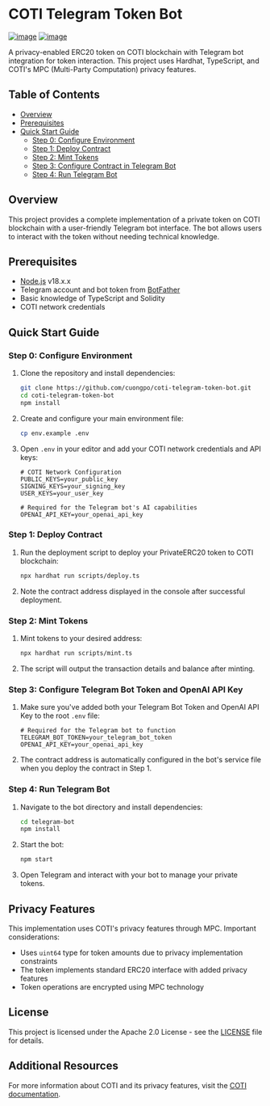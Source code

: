 # COTI Telegram Token Bot

[![image](https://img.shields.io/badge/Telegram-2CA5E0?style=for-the-badge&logo=telegram&logoColor=white)](https://telegram.coti.io)
[![image](https://img.shields.io/badge/Node%20js-339933?style=for-the-badge&logo=nodedotjs&logoColor=white)](https://nodejs.org/download/release/v18.20.5/)

A privacy-enabled ERC20 token on COTI blockchain with Telegram bot integration for token interaction. This project uses Hardhat, TypeScript, and COTI's MPC (Multi-Party Computation) privacy features.

## Table of Contents

- [Overview](#overview)
- [Prerequisites](#prerequisites)
- [Quick Start Guide](#quick-start-guide)
  - [Step 0: Configure Environment](#step-0-configure-environment)
  - [Step 1: Deploy Contract](#step-1-deploy-contract)
  - [Step 2: Mint Tokens](#step-2-mint-tokens)
  - [Step 3: Configure Contract in Telegram Bot](#step-3-configure-contract-in-telegram-bot)
  - [Step 4: Run Telegram Bot](#step-4-run-telegram-bot)

## Overview

This project provides a complete implementation of a private token on COTI blockchain with a user-friendly Telegram bot interface. The bot allows users to interact with the token without needing technical knowledge.

## Prerequisites

- [Node.js](https://nodejs.org/) v18.x.x
- Telegram account and bot token from [BotFather](https://t.me/botfather)
- Basic knowledge of TypeScript and Solidity
- COTI network credentials

## Quick Start Guide

### Step 0: Configure Environment

1. Clone the repository and install dependencies:
   ```bash
   git clone https://github.com/cuongpo/coti-telegram-token-bot.git
   cd coti-telegram-token-bot
   npm install
   ```

2. Create and configure your main environment file:
   ```bash
   cp env.example .env
   ```

3. Open `.env` in your editor and add your COTI network credentials and API keys:
   ```
   # COTI Network Configuration
   PUBLIC_KEYS=your_public_key
   SIGNING_KEYS=your_signing_key
   USER_KEYS=your_user_key
   
   # Required for the Telegram bot's AI capabilities
   OPENAI_API_KEY=your_openai_api_key
   ```

### Step 1: Deploy Contract

1. Run the deployment script to deploy your PrivateERC20 token to COTI blockchain:
   ```bash
   npx hardhat run scripts/deploy.ts
   ```

2. Note the contract address displayed in the console after successful deployment.

### Step 2: Mint Tokens

1. Mint tokens to your desired address:
   ```bash
   npx hardhat run scripts/mint.ts
   ```

2. The script will output the transaction details and balance after minting.

### Step 3: Configure Telegram Bot Token and OpenAI API Key

1. Make sure you've added both your Telegram Bot Token and OpenAI API Key to the root `.env` file:
   ```
   # Required for the Telegram bot to function
   TELEGRAM_BOT_TOKEN=your_telegram_bot_token
   OPENAI_API_KEY=your_openai_api_key
   ```

2. The contract address is automatically configured in the bot's service file when you deploy the contract in Step 1.

### Step 4: Run Telegram Bot

1. Navigate to the bot directory and install dependencies:
   ```bash
   cd telegram-bot
   npm install
   ```

2. Start the bot:
   ```bash
   npm start
   ```

3. Open Telegram and interact with your bot to manage your private tokens.

## Privacy Features

This implementation uses COTI's privacy features through MPC. Important considerations:

- Uses `uint64` type for token amounts due to privacy implementation constraints
- The token implements standard ERC20 interface with added privacy features
- Token operations are encrypted using MPC technology

## License

This project is licensed under the Apache 2.0 License - see the [LICENSE](LICENSE) file for details.

## Additional Resources

For more information about COTI and its privacy features, visit the [COTI documentation](https://docs.coti.io/coti-v2-documentation/build-on-coti/tools/hardhat).